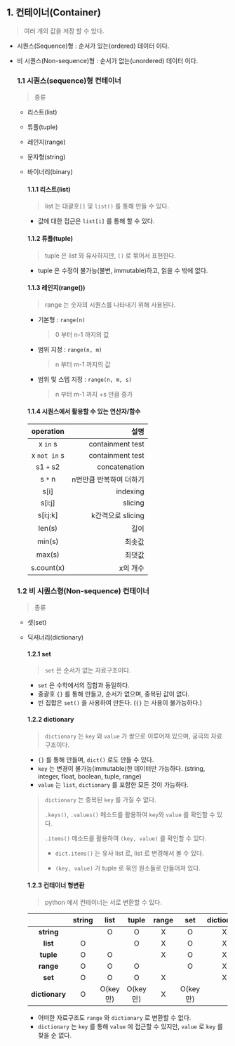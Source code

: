 ## 1. 컨테이너(Container)

> 여러 개의 값을 저장 할 수 있다.

- 시퀀스(Sequence)형 : 순서가 있는(ordered) 데이터 이다.

- 비 시퀀스(Non-sequence)형 : 순서가 없는(unordered) 데이터 이다.

  ### 1.1 시퀀스(sequence)형 컨테이너

  > 종류
  - 리스트(list)

  - 튜플(tuple)

  - 레인지(range)

  - 문자형(string)

  - 바이너리(binary)

    #### 1.1.1 리스트(list)

    > list 는 대괄호`[]` 및 `list()` 를 통해 만들 수 있다.

    - 값에 대한 접근은 `list[i]` 를 통해 할 수 있다.

    #### 1.1.2 튜플(tuple)

    > tuple 은 list 와 유사하지만, `()` 로 묶어서 표현한다.

    - tuple 은 수정이 불가능(불변, immutable)하고, 읽을 수 밖에 없다.

    #### 1.1.3 레인지(range())

    > range 는 숫자의 시퀀스를 나타내기 위해 사용된다.

    - 기본형 : `range(n)`

      > 0 부터 n-1 까지의 값

    - 범위 지정 : `range(n, m)`

      > n 부터 m-1 까지의 값

    - 범위 및 스텝 지정 : `range(n, m, s)`

      > n 부터 m-1 까지 +s 만큼 증가

    #### 1.1.4 시퀀스에서 활용할 수 있는 연산자/함수

    |  operation   |                    설명 |
    | :----------: | ----------------------: |
    |   x `in` s   |        containment test |
    | x `not in` s |        containment test |
    |  s1 `+` s2   |           concatenation |
    |   s `*` n    | n번만큼 반복하여 더하기 |
    |     s[i]     |                indexing |
    |    s[i:j]    |                 slicing |
    |   s[i:j:k]   |       k간격으로 slicing |
    |    len(s)    |                    길이 |
    |    min(s)    |                  최솟값 |
    |    max(s)    |                  최댓값 |
    |  s.count(x)  |                x의 개수 |

  ### 1.2 비 시퀀스형(Non-sequence) 컨테이너

  > 종류

  - 셋(set)

  - 딕셔너리(dictionary)

    #### 1.2.1 set

    > `set` 은 순서가 없는 자료구조이다.

    - `set` 은 수학에서의 집합과 동일하다.
    - 중괄호 `{}` 를 통해 만들고, 순서가 없으며, 중복된 값이 없다.
    - 빈 집합은 `set()` 을 사용하여 만든다. (`{}` 는 사용이 불가능하다.)

    

    #### 1.2.2 dictionary

    > `dictionary` 는 `key` 와 `value` 가 쌍으로 이루어져 있으며, 궁극의 자료구조이다.

    - `{}` 를 통해 만들며, `dict()` 로도 만들 수 있다.
    - `key` 는 변경이 불가능(immutable)한 데이터만 가능하다. (string, integer, float, boolean, tuple, range)
    - `value` 는 `list`, `dictionary` 를 포함한 모든 것이 가능하다.

    > `dictionary` 는 중복된 `key` 를 가질 수 없다.
    >
    > `.keys()`, `.values()` 메소드를 활용하여 `key`와 `value` 를 확인할 수 있다.
    >
    > `.items()` 메소드를 활용하여 `(key, value)` 를 확인할 수 있다.
    >
    > - `dict.items()` 는 유사 list 로, list 로 변경해서 볼 수 있다.
    >
    > - `(key, value)` 가 tuple 로 묶인 원소들로 만들어져 있다.

    

    #### 1.2.3 컨테이너 형변환

    > python 에서 컨테이너는 서로 변환할 수 있다.

    |                | string |   list   |  tuple   | range |   set    | dictionary |
    | :------------: | :----: | :------: | :------: | :---: | :------: | :--------: |
    |   **string**   |        |    O     |    O     |   X   |    O     |     X      |
    |    **list**    |   O    |          |    O     |   X   |    O     |     X      |
    |   **tuple**    |   O    |    O     |          |   X   |    O     |     X      |
    |   **range**    |   O    |    O     |    O     |       |    O     |     X      |
    |    **set**     |   O    |    O     |    O     |   X   |          |     X      |
    | **dictionary** |   O    | O(key만) | O(key만) |   X   | O(key만) |            |

    - 어떠한 자료구조도 `range` 와 `dictionary` 로 변환할 수 없다.
    - `dictionary` 는 `key` 를 통해 `value` 에 접근할 수 있지만, `value` 로 `key` 를 찾을 순 없다.